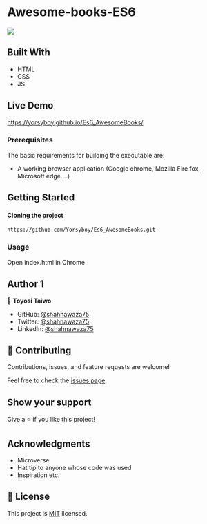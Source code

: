 # Awesome-books-ES6

![](https://img.shields.io/badge/Microverse-blueviolet)

## Built With

- HTML
- CSS
- JS

## Live Demo

https://yorsyboy.github.io/Es6_AwesomeBooks/

### Prerequisites

The basic requirements for building the executable are:

- A working browser application (Google chrome, Mozilla Fire fox, Microsoft edge ...)

## Getting Started

#### Cloning the project

```
https://github.com/Yorsyboy/Es6_AwesomeBooks.git
```

### Usage

Open index.html in Chrome

## Author 1

👤 **Toyosi Taiwo**

- GitHub: [@shahnawaza75](https://github.com/Yorsyboy)
- Twitter: [@shahnawaza75](https://twitter.com/Tboytaiwo)
- LinkedIn: [@shahnawaza75](https://linkedin.com/in/taiwo-toyosi)

## 🤝 Contributing

Contributions, issues, and feature requests are welcome!

Feel free to check the [issues page](../../issues/).

## Show your support

Give a ⭐️ if you like this project!

## Acknowledgments

- Microverse
- Hat tip to anyone whose code was used
- Inspiration etc.

## 📝 License

This project is [MIT](./MIT.md) licensed.
